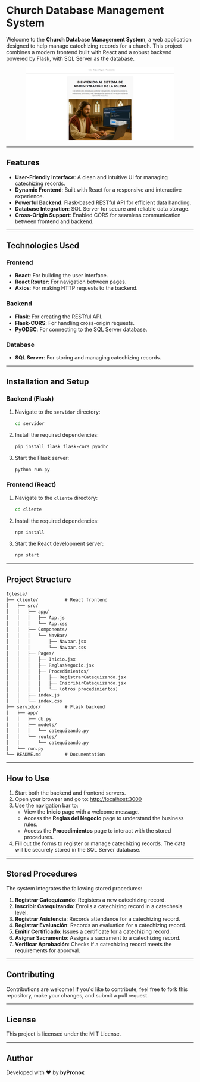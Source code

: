 # Church Database Management System

Welcome to the **Church Database Management System**, a web application designed to help manage catechizing records for a church. This project combines a modern frontend built with React and a robust backend powered by Flask, with SQL Server as the database.

<p align="center">
  <img src="./cliente/src/assets/images/PHOTO_MAIN.PNG" width="400"/>
</p>

---

## Features

- **User-Friendly Interface**: A clean and intuitive UI for managing catechizing records.
- **Dynamic Frontend**: Built with React for a responsive and interactive experience.
- **Powerful Backend**: Flask-based RESTful API for efficient data handling.
- **Database Integration**: SQL Server for secure and reliable data storage.
- **Cross-Origin Support**: Enabled CORS for seamless communication between frontend and backend.

---

## Technologies Used

### Frontend
- **React**: For building the user interface.
- **React Router**: For navigation between pages.
- **Axios**: For making HTTP requests to the backend.

### Backend
- **Flask**: For creating the RESTful API.
- **Flask-CORS**: For handling cross-origin requests.
- **PyODBC**: For connecting to the SQL Server database.

### Database
- **SQL Server**: For storing and managing catechizing records.

---

## Installation and Setup

### Backend (Flask)

1. Navigate to the `servidor` directory:
   ```bash
   cd servidor
   ```

2. Install the required dependencies:
   ```bash
   pip install flask flask-cors pyodbc
   ```

3. Start the Flask server:
   ```bash
   python run.py
   ```

### Frontend (React)

1. Navigate to the `cliente` directory:
   ```bash
   cd cliente
   ```

2. Install the required dependencies:
   ```bash
   npm install
   ```

3. Start the React development server:
   ```bash
   npm start
   ```

---

## Project Structure

```
Iglesia/
├── cliente/          # React frontend
│   ├── src/
│   │   ├── app/
│   │   │   ├── App.js
│   │   │   └── App.css
│   │   ├── Components/
│   │   │   └── NavBar/
│   │   │       ├── Navbar.jsx
│   │   │       └── Navbar.css
│   │   ├── Pages/
│   │   │   ├── Inicio.jsx
│   │   │   ├── ReglasNegocio.jsx
│   │   │   ├── Procedimientos/
│   │   │   │   ├── RegistrarCatequizando.jsx
│   │   │   │   ├── InscribirCatequizando.jsx
│   │   │   │   └── (otros procedimientos)
│   │   ├── index.js
│   │   └── index.css
├── servidor/         # Flask backend
│   ├── app/
│   │   ├── db.py
│   │   ├── models/
│   │   │   └── catequizando.py
│   │   └── routes/
│   │       └── catequizando.py
│   └── run.py
└── README.md         # Documentation
```

---

## How to Use

1. Start both the backend and frontend servers.
2. Open your browser and go to: [http://localhost:3000](http://localhost:3000)
3. Use the navigation bar to:
   - View the **Inicio** page with a welcome message.
   - Access the **Reglas del Negocio** page to understand the business rules.
   - Access the **Procedimientos** page to interact with the stored procedures.
4. Fill out the forms to register or manage catechizing records. The data will be securely stored in the SQL Server database.

---

## Stored Procedures

The system integrates the following stored procedures:

1. **Registrar Catequizando**: Registers a new catechizing record.
2. **Inscribir Catequizando**: Enrolls a catechizing record in a catechesis level.
3. **Registrar Asistencia**: Records attendance for a catechizing record.
4. **Registrar Evaluación**: Records an evaluation for a catechizing record.
5. **Emitir Certificado**: Issues a certificate for a catechizing record.
6. **Asignar Sacramento**: Assigns a sacrament to a catechizing record.
7. **Verificar Aprobación**: Checks if a catechizing record meets the requirements for approval.

---

## Contributing

Contributions are welcome! If you'd like to contribute, feel free to fork this repository, make your changes, and submit a pull request.

---

## License

This project is licensed under the MIT License.

---

## Author

Developed with ❤️ by **byPronox**
